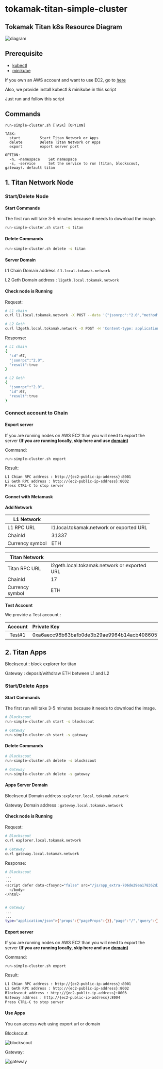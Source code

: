 # tokamak-titan-simple-cluster

## Tokamak Titan k8s Resource Diagram

![diagram](./assets/k8s-titan-diagram.png)

## Prerequisite

- [kubectl](https://kubernetes.io/docs/tasks/tools/#kubectl)
- [minikube](https://minikube.sigs.k8s.io/docs/start/)

If you own an AWS account and want to use EC2, go to [here](./terraform/README.md)

Also, we provide install kubectl & minikube in this script

Just run and follow this script

## Commands

```
run-simple-cluster.sh [TASK] [OPTION]

TASK:
  start         Start Titan Network or Apps
  delete        Delete Titan Network or Apps
  export        export server port

OPTION:
  -n, -namespace    Set namespace
  -s, -service      Set the service to run (titan, blockscout, gateway). default titan
```

## 1. Titan Network Node

### Start/Delete Node

#### Start Commands

The first run will take 3-5 minutes because it needs to download the image.

```bash
run-simple-cluster.sh start -s titan
```

#### Delete Commands

```bash
run-simple-cluster.sh delete -s titan
```

#### Server Domain

L1 Chain Domain address :`l1.local.tokamak.network`

L2 Geth Domain address : `l2geth.local.tokamak.network`

#### Check node is Running

Request:

```bash
# L1 chain
curl l1.local.tokamak.network -X POST --data '{"jsonrpc":"2.0","method":"net_listening","params":[],"id":67}'

# L2 Geth
curl l2geth.local.tokamak.network -X POST -H 'Content-type: application/json'  --data '{"jsonrpc":"2.0","method":"net_listening","params":[],"id":67}'
```

Response:

```bash
# L1 chain
{
  "id":67,
  "jsonrpc":"2.0",
  "result":true
}

# L2 Geth
{
  "jsonrpc":"2.0",
  "id":67,
  "result":true
}
```

### Connect account to Chain

#### Export server

If you are running nodes on AWS EC2 than you will need to export the server
**(If you are running locally, skip here and use [domain](#server-domain))**

Command:

```
run-simple-cluster.sh export
```

Result:

```bash
L1 Chian RPC address : http://{ec2-public-ip-address}:8001
L2 Geth RPC address : http://{ec2-public-ip-address}:8002
Press CTRL-C to stop server
```

#### Connet with Metamask

**Add Network**

| L1 Network      |                                          |
| --------------- | ---------------------------------------- |
| L1 RPC URL      | l1.local.tokamak.network or exported URL |
| ChainId         | 31337                                    |
| Currency symbol | ETH                                      |

| Titan Network   |                                              |
| --------------- | -------------------------------------------- |
| Titan RPC URL   | l2geth.local.tokamak.network or exported URL |
| ChainId         | 17                                           |
| Currency symbol | ETH                                          |

**Test Account**

We provide a Test account :

| Account | Private Key                                                        |
| :-----: | :----------------------------------------------------------------- |
| Test#1  | 0xa6aecc98b63bafb0de3b29ae9964b14acb4086057808be29f90150214ebd4a0f |

## 2. Titan Apps

Blockscout : block explorer for titan

Gateway : deposit/withdraw ETH between L1 and L2

### Start/Delete Apps

#### Start Commands

The first run will take 3-5 minutes because it needs to download the image.

```bash
# Blockscout
run-simple-cluster.sh start -s blockscout

# Gateway
run-simple-cluster.sh start -s gateway
```

#### Delete Commands

```bash
# Blockscout
run-simple-cluster.sh delete -s blockscout

# Gateway
run-simple-cluster.sh delete -s gateway
```

#### Apps Server Domain

Blockscout Domain address :`explorer.local.tokamak.network`

Gateway Domain address : `gateway.local.tokamak.network`

#### Check node is Running

Request:

```bash
# Blockscout
curl explorer.local.tokamak.network

# Gateway
curl gateway.local.tokamak.network
```

Response:

```bash
# Blockscout
...
...
<script defer data-cfasync="false" src="/js/app_extra-706de29ea178362d3534e02ac8ebe06c.js?vsn=d"></script>
  </body>
</html>


# Gateway
...
...
type="application/json">{"props":{"pageProps":{}},"page":"/","query":{},"buildId":"ntY29gUMhBO4humM4EDoG","nextExport":true,"autoExport":true,"isFallback":false,"scriptLoader":[]}</script></body></html>
```

#### Export server

If you are running nodes on AWS EC2 than you will need to export the server
**(If you are running locally, skip here and use [domain](#apps-server-domain))**

Command:

```
run-simple-cluster.sh export
```

Result:

```bash
L1 Chian RPC address : http://{ec2-public-ip-address}:8001
L2 Geth RPC address : http://{ec2-public-ip-address}:8002
Blockscout address : http://{ec2-public-ip-address}:8003
Gateway address : http://{ec2-public-ip-address}:8004
Press CTRL-C to stop server
```

#### Use Apps

You can access web using export url or domain

Blockscout:

![blockscout](./assets/blockscout_main.png)

Gateway:

![gateway](./assets/gateway_main.png)
